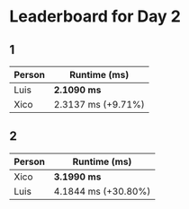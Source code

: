 # Leaderboard for Day 2

## 1

| Person | Runtime (ms) |
|--------|--------------|
| Luis | **2.1090 ms** |
| Xico | 2.3137 ms (+9.71%) |

## 2

| Person | Runtime (ms) |
|--------|--------------|
| Xico | **3.1990 ms** |
| Luis | 4.1844 ms (+30.80%) |

